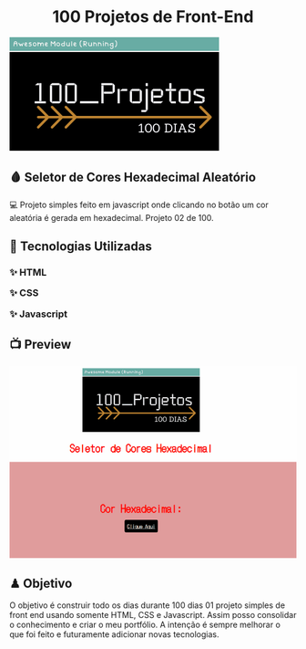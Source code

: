<h1 align="center">100 Projetos de Front-End</h1>
<img alt="100projetos" title="logomarca" src="./logo2.png">
<h2> 🩸 Seletor de Cores Hexadecimal Aleatório</h2>
<p>
 💻 Projeto simples feito em javascript onde clicando no botão um cor aleatória é gerada em hexadecimal. Projeto 02 de 100.
</p>
<h2> 🚀 Tecnologias Utilizadas</h2>
<h3>
<p> ✨ HTML</p>
<p> ✨ CSS</p>
<p> ✨ Javascript</p>
</h3>
<h2> 📺 Preview</h2>
<img src="./coreshexadecimal.gif">
<h2> ♟ Objetivo</h2>
<p>
O objetivo é construir todo os dias durante 100 dias 01 projeto simples de front end usando somente HTML, CSS e Javascript. Assim posso consolidar o conhecimento e criar o meu portfólio. A intenção é sempre melhorar o que foi feito e futuramente adicionar novas tecnologias.
</p>